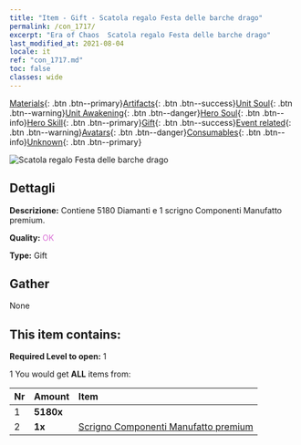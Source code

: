 ```yaml
---
title: "Item - Gift - Scatola regalo Festa delle barche drago"
permalink: /con_1717/
excerpt: "Era of Chaos  Scatola regalo Festa delle barche drago"
last_modified_at: 2021-08-04
locale: it
ref: "con_1717.md"
toc: false
classes: wide
---
```

 [Materials](/ItemsIT/){: .btn .btn--primary}[Artifacts](/ItemsIT/Artifacts/){: .btn .btn--success}[Unit Soul](/ItemsIT/UnitSoul/){: .btn .btn--warning}[Unit Awakening](/ItemsIT/UnitAwakening/){: .btn .btn--danger}[Hero Soul](/ItemsIT/HeroSoul/){: .btn .btn--info}[Hero Skill](/ItemsIT/HeroSkill/){: .btn .btn--primary}[Gift](/ItemsIT/Gift/){: .btn .btn--success}[Event related](/ItemsIT/Events/){: .btn .btn--warning}[Avatars](/ItemsIT/Avatars/){: .btn .btn--danger}[Consumables](/ItemsIT/Consumables/){: .btn .btn--info}[Unknown](/ItemsIT/Unknown/){: .btn .btn--primary}

 ![Scatola regalo Festa delle barche drago](/images/t/i_907331.png)

## Dettagli
 **Descrizione:** Contiene 5180 Diamanti e 1 scrigno Componenti Manufatto premium.

 **Quality:** <span style="color: #DA70D6">OK</span>

 **Type:** Gift

## Gather

  None

## This item contains:

 **Required Level to open:** 1

 1 You would get **ALL** items  from:

  | Nr | Amount |     Item    |
  |:---|:-------|:------------|
  | 1 |  **5180x** | <i class="fas fa-gem"/> |  | 
  | 2 |  **1x** | [Scrigno Componenti Manufatto premium](/ItemsIT/con_1721/) |  | 
